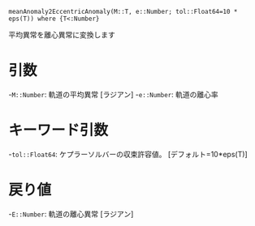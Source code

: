 ```
meanAnomaly2EccentricAnomaly(M::T, e::Number; tol::Float64=10 * eps(T)) where {T<:Number}
```

平均異常を離心異常に変換します

# 引数

-`M::Number`: 軌道の平均異常 [ラジアン] -`e::Number`: 軌道の離心率

# キーワード引数

-`tol::Float64`: ケプラーソルバーの収束許容値。 [デフォルト=10*eps(T)]

# 戻り値

-`E::Number`: 軌道の離心異常 [ラジアン]

